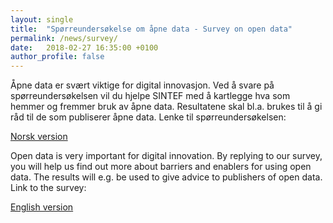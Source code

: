 ```yaml
---
layout: single
title:  "Spørreundersøkelse om åpne data - Survey on open data"
permalink: /news/survey/
date:   2018-02-27 16:35:00 +0100
author_profile: false
---
```

Åpne data er svært viktige for digital innovasjon. Ved å svare på spørreundersøkelsen vil du hjelpe SINTEF med å kartlegge hva som hemmer og fremmer bruk av åpne data. Resultatene skal bl.a. brukes til å gi råd til de som publiserer åpne data. 
Lenke til spørreundersøkelsen:

[Norsk version](https://docs.google.com/forms/d/e/1FAIpQLSdWjJZ19FL8zNeLX3f1Qg7tCLU7vGRRMzq1-2nkYSuq7Rhbuw/viewform?usp=send_form)


Open data is very important for digital innovation. By replying to our survey, you will help us find out more about barriers and enablers for using open data.
The results will e.g. be used to give advice to publishers of open data.
Link to the survey:

[English version](https://docs.google.com/forms/d/e/1FAIpQLScdu4eOxbD3OsO7simOgFYOgFrm5afQ6o8fN-sDK41q72dQ_w/viewform?usp=send_form)
